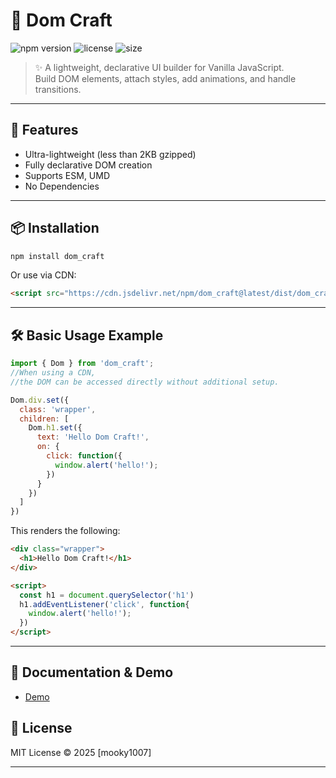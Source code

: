 # 📖 Dom Craft

![npm version](https://img.shields.io/npm/v/dom_craft.svg)
![license](https://img.shields.io/npm/l/dom_craft.svg)
![size](https://img.shields.io/bundlephobia/minzip/dom_craft)

> ✨ A lightweight, declarative UI builder for Vanilla JavaScript.  
> Build DOM elements, attach styles, add animations, and handle transitions.

---

## 🚀 Features
- Ultra-lightweight (less than 2KB gzipped)
- Fully declarative DOM creation
- Supports ESM, UMD
- No Dependencies

---

## 📦 Installation
```bash
npm install dom_craft
```

Or use via CDN:
```html
<script src="https://cdn.jsdelivr.net/npm/dom_craft@latest/dist/dom_craft.umd.min.js"></script>
```

---

## 🛠 Basic Usage Example
```js
import { Dom } from 'dom_craft';
//When using a CDN, 
//the DOM can be accessed directly without additional setup.

Dom.div.set({
  class: 'wrapper',
  children: [
    Dom.h1.set({
      text: 'Hello Dom Craft!',
      on: {
        click: function({
          window.alert('hello!');
        })
      }
    })
  ]
})
```

This renders the following:

```html
<div class="wrapper">
  <h1>Hello Dom Craft!</h1>
</div>

<script>
  const h1 = document.querySelector('h1')
  h1.addEventListener('click', function{
    window.alert('hello!');
  })
</script>
```

---

## 🔗 Documentation & Demo
- <a href="https://mooky1007.github.io/domBuilder/" target="_blank" rel="noopener noreferrer">Demo</a>
<!-- 
---

## 🛠 Development / Build
```bash
npm run build
```

### Build outputs:
| Format  | Path                               |
|---------|------------------------------------|
| UMD     | dist/dom_craft.umd.js             |
| ESM     | dist/dom_craft.esm.js             |
| Types   | dist/dom_craft.d.ts               |

---  -->

## 📜 License
MIT License © 2025 [mooky1007]

---
